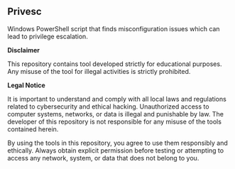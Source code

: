 ## Privesc

Windows PowerShell script that finds misconfiguration issues which can lead to privilege escalation.</br>

**Disclaimer**

This repository contains tool developed strictly for educational purposes. Any misuse of the tool for illegal activities is strictly prohibited.

**Legal Notice**

It is important to understand and comply with all local laws and regulations related to cybersecurity and ethical hacking. Unauthorized access to computer systems, networks, or data is illegal and punishable by law. The developer of this repository is not responsible for any misuse of the tools contained herein.

By using the tools in this repository, you agree to use them responsibly and ethically. Always obtain explicit permission before testing or attempting to access any network, system, or data that does not belong to you.

